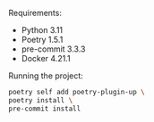 Requirements:
- Python 3.11
- Poetry 1.5.1
- pre-commit 3.3.3
- Docker 4.21.1

Running the project:
```bash
poetry self add poetry-plugin-up \
poetry install \
pre-commit install
```
